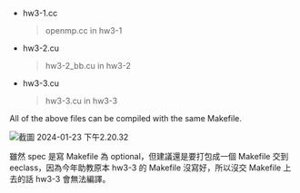 - hw3-1.cc
    > openmp.cc in hw3-1
- hw3-2.cu
    > hw3-2_bb.cu in hw3-2
- hw3-3.cu
    > hw3-3.cu in hw3-3

All of the above files can be compiled with the same Makefile.

![截圖 2024-01-23 下午2.20.32](https://hackmd.io/_uploads/r12h50nFp.png)

雖然 spec 是寫 Makefile 為 optional，但建議還是要打包成一個 Makefile 交到 eeclass，因為今年助教原本 hw3-3 的 Makefile 沒寫好，所以沒交 Makefile 上去的話 hw3-3 會無法編譯。